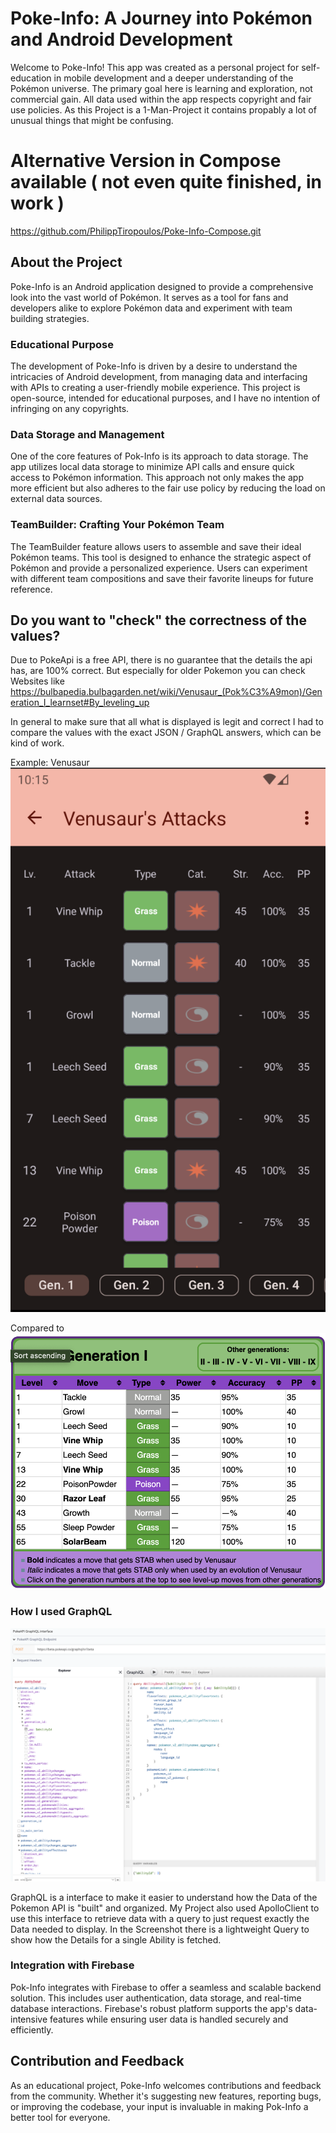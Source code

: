 # Poke-Info: A Journey into Pokémon and Android Development

Welcome to Poke-Info! This app was created as a personal project for self-education in mobile development and a deeper understanding of the Pokémon universe. The primary goal here is learning and exploration, not commercial gain. All data used within the app respects copyright and fair use policies. As this Project is a 1-Man-Project it contains propably a lot of unusual things that might be confusing. 

# Alternative Version in Compose available ( not even quite finished, in work )
https://github.com/PhilippTiropoulos/Poke-Info-Compose.git

## About the Project

Poke-Info is an Android application designed to provide a comprehensive look into the vast world of Pokémon. It serves as a tool for fans and developers alike to explore Pokémon data and experiment with team building strategies.

### Educational Purpose

The development of Poke-Info is driven by a desire to understand the intricacies of Android development, from managing data and interfacing with APIs to creating a user-friendly mobile experience. This project is open-source, intended for educational purposes, and I have no intention of infringing on any copyrights.

### Data Storage and Management

One of the core features of Pok-Info is its approach to data storage. The app utilizes local data storage to minimize API calls and ensure quick access to Pokémon information. This approach not only makes the app more efficient but also adheres to the fair use policy by reducing the load on external data sources.

### TeamBuilder: Crafting Your Pokémon Team

The TeamBuilder feature allows users to assemble and save their ideal Pokémon teams. This tool is designed to enhance the strategic aspect of Pokémon and provide a personalized experience. Users can experiment with different team compositions and save their favorite lineups for future reference.

## Do you want to "check" the correctness of the values?

Due to PokeApi is a free API, there is no guarantee that the details the api has, are 100% correct. But especially for older Pokemon you
can check Websites like https://bulbapedia.bulbagarden.net/wiki/Venusaur_(Pok%C3%A9mon)/Generation_I_learnset#By_leveling_up

In general to make sure that all what is displayed is legit and correct I had to compare the values with the exact JSON / GraphQL answers, which can be kind of work.

Example: Venusaur
![Venusaurs Attacks](app/imagesReadme/user_attacks_venusaur.png)

Compared to
![Website Attacks](app/imagesReadme/website_attacks_venusaur.png)

### How I used GraphQL

![Website Attacks](app/imagesReadme/graphql.png)

GraphQL is a interface to make it easier to understand how the Data of the Pokemon API is "built" and organized.
My Project also used ApolloClient to use this interface to retrieve data with a query to just request exactly the Data needed to display.
In the Screenshot there is a lightweight Query to show how the Details for a single Ability is fetched.

### Integration with Firebase

Pok-Info integrates with Firebase to offer a seamless and scalable backend solution. This includes user authentication, data storage, and real-time database interactions. Firebase's robust platform supports the app's data-intensive features while ensuring user data is handled securely and efficiently.

## Contribution and Feedback

As an educational project, Poke-Info welcomes contributions and feedback from the community. Whether it's suggesting new features, reporting bugs, or improving the codebase, your input is invaluable in making Pok-Info a better tool for everyone.

